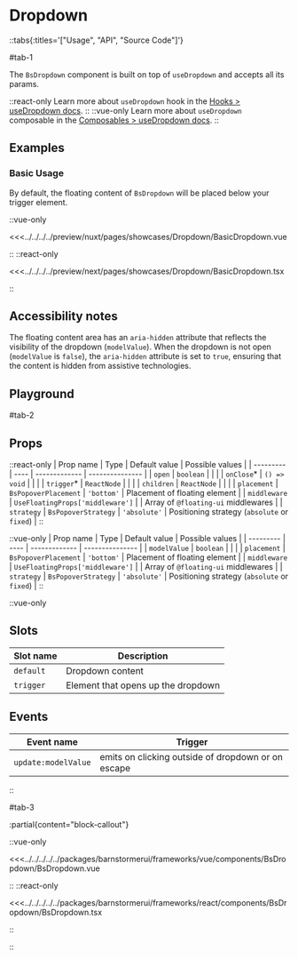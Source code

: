 # Dropdown

::tabs{:titles='["Usage", "API", "Source Code"]'}

#tab-1

The `BsDropdown` component is built on top of `useDropdown`  and accepts all its params.


::react-only
Learn more about `useDropdown` hook in the [Hooks > useDropdown docs](/react/hooks/usedropdown).
::
::vue-only
Learn more about `useDropdown` composable in the [Composables > useDropdown docs](/vue/hooks/usedropdown).
::


## Examples

### Basic Usage

By default, the floating content of `BsDropdown` will be placed below your trigger element.

<Showcase showcase-name="Dropdown/BasicDropdown" style="min-height:400px">

::vue-only

<<<../../../../preview/nuxt/pages/showcases/Dropdown/BasicDropdown.vue

::
::react-only

<<<../../../../preview/next/pages/showcases/Dropdown/BasicDropdown.tsx

::

</Showcase>

## Accessibility notes

The floating content area has an `aria-hidden` attribute that reflects the visibility of the dropdown (`modelValue`). When the dropdown is not open (`modelValue` is `false`), the `aria-hidden` attribute is set to `true`, ensuring that the content is hidden from assistive technologies.

## Playground

<Generate style="height: 450px" />

#tab-2

## Props


::react-only
| Prop name | Type | Default value | Possible values |
| --------- | ---- | ------------- | --------------- |
| `open` | `boolean` | | |
| `onClose`\* | `() => void` | | |
| `trigger`\* | `ReactNode` | | |
| `children` | `ReactNode` | | |
| `placement` | `BsPopoverPlacement` | `'bottom'` | Placement of floating element |
| `middleware` | `UseFloatingProps['middleware']` | | Array of `@floating-ui` middlewares |
| `strategy` | `BsPopoverStrategy` | `'absolute'` | Positioning strategy (`absolute` or `fixed`) |
::

::vue-only
| Prop name | Type | Default value | Possible values |
| --------- | ---- | ------------- | --------------- |
| `modelValue` | `boolean` | | |
| `placement` | `BsPopoverPlacement` | `'bottom'` | Placement of floating element |
| `middleware` | `UseFloatingProps['middleware']` | | Array of `@floating-ui` middlewares |
| `strategy` | `BsPopoverStrategy` | `'absolute'` | Positioning strategy (`absolute` or `fixed`) |
::


::vue-only

## Slots

| Slot name | Description                        |
| --------- | ---------------------------------- |
| `default` | Dropdown content                   |
| `trigger` | Element that opens up the dropdown |

## Events

| Event name          | Trigger                                            |
| ------------------- | -------------------------------------------------- |
| `update:modelValue` | emits on clicking outside of dropdown or on escape |

::

#tab-3

:partial{content="block-callout"}

::vue-only

<<<../../../../../packages/barnstormerui/frameworks/vue/components/BsDropdown/BsDropdown.vue

::
::react-only

<<<../../../../../packages/barnstormerui/frameworks/react/components/BsDropdown/BsDropdown.tsx

::

::
